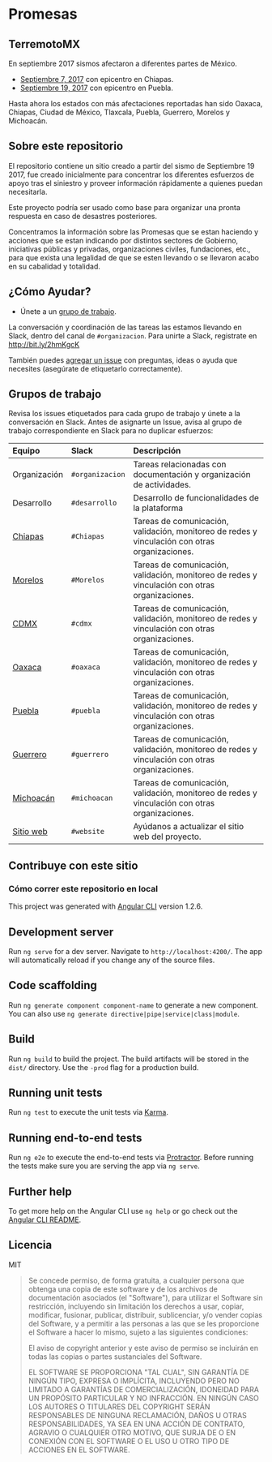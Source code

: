 # Promesas

## TerremotoMX

En septiembre 2017 sismos afectaron a diferentes partes de México.

* [Septiembre 7, 2017](https://es.wikipedia.org/wiki/Terremoto_del_sureste_de_M%C3%A9xico_de_2017) con epicentro en Chiapas.
* [Septiembre 19, 2017](https://es.wikipedia.org/wiki/Terremoto_de_Puebla_de_2017) con epicentro en Puebla.

Hasta ahora los estados con más afectaciones reportadas han sido Oaxaca,
Chiapas, Ciudad de México, Tlaxcala, Puebla, Guerrero, Morelos y Michoacán.

## Sobre este repositorio

El repositorio contiene un sitio creado a partir del sismo de Septiembre 19
2017, fue creado inicialmente para concentrar los diferentes esfuerzos de apoyo
tras el siniestro y proveer información rápidamente a quienes puedan
necesitarla.

Este proyecto podría ser usado como base para organizar una pronta respuesta en
caso de desastres posteriores.

Concentramos la información sobre las Promesas que se estan haciendo y 
acciones que se estan indicando por distintos sectores de Gobierno, iniciativas 
públicas y privadas, organizaciones civiles, fundaciones, etc., para que exista
una legalidad de que se esten llevando o se llevaron acabo en su cabalidad y totalidad.


## ¿Cómo Ayudar?

* Únete a un [grupo de trabajo](https://github.com/jorandradefig/Promesas).

La conversación y coordinación de las tareas las estamos llevando en Slack, dentro del canal de `#organizacion`. Para unirte a Slack, registrate en http://bit.ly/2hmKgcK 

También puedes [agregar un issue](https://github.com/jorandradefig/Promesas/issues) con preguntas, ideas o ayuda que necesites (asegúrate de etiquetarlo correctamente).

## Grupos de trabajo

Revisa los issues etiquetados para cada grupo de trabajo y únete a la conversación en Slack. Antes de asignarte un Issue, avisa al grupo de trabajo correspondiente en Slack para no duplicar esfuerzos:

| Equipo | Slack | Descripción |
| :--- | :--- | :--- |
| Organización | `#organizacion` | Tareas relacionadas con documentación y organización de actividades. |
| Desarrollo | `#desarrollo` | Desarrollo de funcionalidades de la plataforma |
| [Chiapas](https://github.com/jorandradefig/promesas/issues/1) | `#Chiapas` | Tareas de comunicación, validación,  monitoreo de redes y vinculación con otras organizaciones. |
| [Morelos](https://github.com/jorandradefig/promesas/issues/8) | `#Morelos` | Tareas de comunicación, validación, monitoreo de redes y vinculación con otras organizaciones.|
| [CDMX](https://github.com/jorandradefig/promesas/issues/5) | `#cdmx` | Tareas de comunicación, validación, monitoreo de redes y vinculación con otras organizaciones.|
| [Oaxaca](https://github.com/jorandradefig/promesas/issues/4) | `#oaxaca` | Tareas de comunicación, validación, monitoreo de redes y vinculación con otras organizaciones. |
| [Puebla](https://github.com/jorandradefig/promesas/issues/7) | `#puebla` | Tareas de comunicación, validación, monitoreo de redes y vinculación con otras organizaciones. |
| [Guerrero](https://github.com/jorandradefig/promesas/issues/3) | `#guerrero` | Tareas de comunicación, validación, monitoreo de redes y vinculación con otras organizaciones. |
| [Michoacán](https://github.com/jorandradefig/promesas/issues/6) | `#michoacan` | Tareas de comunicación, validación, monitoreo de redes y vinculación con otras organizaciones.|
| [Sitio web](https://github.com/jorandradefig/promesas/issues/9) | `#website` | Ayúdanos a actualizar el sitio web del proyecto. |

## Contribuye con este sitio

### Cómo correr este repositorio en local

This project was generated with [Angular CLI](https://github.com/angular/angular-cli) version 1.2.6.

## Development server

Run `ng serve` for a dev server. Navigate to `http://localhost:4200/`. The app will automatically reload if you change any of the source files.

## Code scaffolding

Run `ng generate component component-name` to generate a new component. You can also use `ng generate directive|pipe|service|class|module`.

## Build

Run `ng build` to build the project. The build artifacts will be stored in the `dist/` directory. Use the `-prod` flag for a production build.

## Running unit tests

Run `ng test` to execute the unit tests via [Karma](https://karma-runner.github.io).

## Running end-to-end tests

Run `ng e2e` to execute the end-to-end tests via [Protractor](http://www.protractortest.org/).
Before running the tests make sure you are serving the app via `ng serve`.

## Further help

To get more help on the Angular CLI use `ng help` or go check out the [Angular CLI README](https://github.com/angular/angular-cli/blob/master/README.md).


## Licencia

MIT

> Se concede permiso, de forma gratuita, a cualquier persona que obtenga una
> copia de este software y de los archivos de documentación asociados (el
> "Software"), para utilizar el Software sin restricción, incluyendo sin
> limitación los derechos a usar, copiar, modificar, fusionar, publicar,
> distribuir, sublicenciar, y/o vender copias del Software, y a permitir a las
> personas a las que se les proporcione el Software a hacer lo mismo, sujeto a
> las siguientes condiciones:
>
> El aviso de copyright anterior y este aviso de permiso se incluirán en todas
> las copias o partes sustanciales del Software.
>
> EL SOFTWARE SE PROPORCIONA "TAL CUAL", SIN GARANTÍA DE NINGÚN TIPO, EXPRESA O
> IMPLÍCITA, INCLUYENDO PERO NO LIMITADO A GARANTÍAS DE COMERCIALIZACIÓN,
> IDONEIDAD PARA UN PROPÓSITO PARTICULAR Y NO INFRACCIÓN. EN NINGÚN CASO LOS
> AUTORES O TITULARES DEL COPYRIGHT SERÁN RESPONSABLES DE NINGUNA RECLAMACIÓN,
> DAÑOS U OTRAS RESPONSABILIDADES, YA SEA EN UNA ACCIÓN DE CONTRATO, AGRAVIO O
> CUALQUIER OTRO MOTIVO, QUE SURJA DE O EN CONEXIÓN CON EL SOFTWARE O EL USO U
> OTRO TIPO DE ACCIONES EN EL SOFTWARE.


